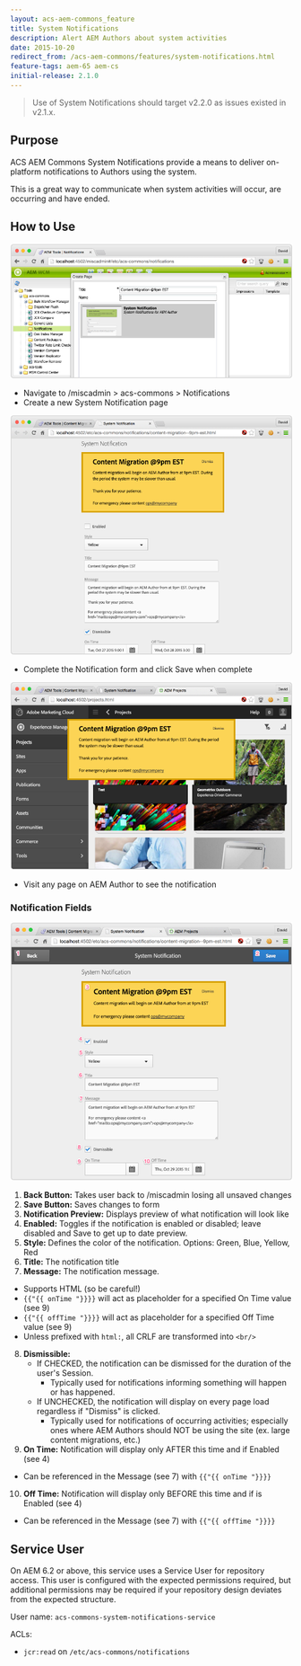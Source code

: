 ```yaml
---
layout: acs-aem-commons_feature
title: System Notifications
description: Alert AEM Authors about system activities
date: 2015-10-20
redirect_from: /acs-aem-commons/features/system-notifications.html
feature-tags: aem-65 aem-cs
initial-release: 2.1.0
---
```


> Use of System Notifications should target v2.2.0 as issues existed in v2.1.x.

## Purpose

ACS AEM Commons System Notifications provide a means to deliver on-platform notifications to Authors using the system.

This is a great way to communicate when system activities will occur, are occurring and have ended.

## How to Use

![Create Notification Page](images/create-page.png)

* Navigate to /miscadmin > acs-commons > Notifications
* Create a new System Notification page

![Create Notification](images/create-notification.png)

* Complete the Notification form and click Save when complete

![See Notification](images/notification-display.png)

* Visit any page on AEM Author to see the notification

### Notification Fields

![See Notification](images/legend.png)

1. **Back Button:** Takes user back to /miscadmin losing all unsaved changes
2. **Save Button:** Saves changes to form
3. **Notification Preview:** Displays preview of what notification will look like
4. **Enabled:** Toggles if the notification is enabled or disabled; leave disabled and Save to get up to date preview.
5. **Style:** Defines the color of the notification. Options: Green, Blue, Yellow, Red
6. **Title:** The notification title
7. **Message:** The notification message.
  * Supports HTML (so be careful!)
  * `{{"{{ onTime "}}}}` will act as placeholder for a specified On Time value (see 9)
  * `{{"{{ offTime "}}}}` will act as placeholder for a specified Off Time value (see 9)
  * Unless prefixed with `html:`, all CRLF are transformed into `<br/>`

8. **Dismissible:**
   * If CHECKED, the notification can be dismissed for the duration of the user's Session.
      * Typically used for notifications informing something will happen or has happened.
   * If UNCHECKED, the notification will display on every page load regardless if "Dismiss" is clicked.
      * Typically used for notifications of occurring activities; especially ones where AEM Authors should NOT be using the site (ex. large content migrations, etc.)
9. **On Time:** Notification will display only AFTER this time and if Enabled (see 4)
  * Can be referenced in the Message (see 7) with `{{"{{ onTime "}}}}`
10. **Off Time:** Notification will display only BEFORE this time and if is Enabled (see 4)
  * Can be referenced in the Message (see 7) with `{{"{{ offTime "}}}}`

## Service User

On AEM 6.2 or above, this service uses a Service User for repository access. This user is configured with
the expected permissions required, but additional permissions may be required if your repository design
deviates from the expected structure.

User name: `acs-commons-system-notifications-service`

ACLs:

* `jcr:read` on `/etc/acs-commons/notifications`
